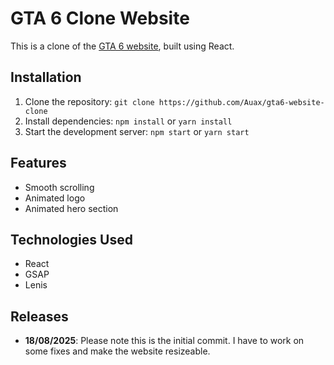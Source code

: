 # GTA 6 Clone Website

This is a clone of the [GTA 6 website](https://www.rockstargames.com/VI), built using React.

## Installation

1. Clone the repository: `git clone https://github.com/Auax/gta6-website-clone`
2. Install dependencies: `npm install` or `yarn install`
3. Start the development server: `npm start` or `yarn start`

## Features

* Smooth scrolling
* Animated logo
* Animated hero section

## Technologies Used

* React
* GSAP
* Lenis

## Releases

* **18/08/2025**: Please note this is the initial commit. I have to work on some fixes and make the website resizeable.
